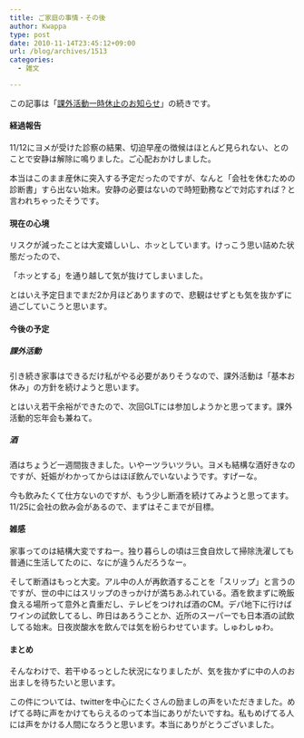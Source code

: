 ```yaml
---
title: ご家庭の事情・その後
author: Kwappa
type: post
date: 2010-11-14T23:45:12+09:00
url: /blog/archives/1513
categories:
  - 雑文

---
```

この記事は「<a href="http://www.kwappa.net/blog/archives/1507" target="_blank" rel="noopener noreferrer">課外活動一時休止のお知らせ</a>」の続きです。

#### 経過報告</p> 

11/12にヨメが受けた診察の結果、切迫早産の徴候はほとんど見られない、とのことで安静は解除に鳴りました。ご心配おかけしました。

本当はこのまま産休に突入する予定だったのですが、なんと「会社を休むための診断書」すら出ない始末。安静の必要はないので時短勤務などで対応すれば？と言われちゃったそうです。

<!--more-->

#### 現在の心境

リスクが減ったことは大変嬉しいし、ホッとしています。けっこう思い詰めた状態だったので、
  
「ホッとする」を通り越して気が抜けてしまいました。

とはいえ予定日までまだ2か月ほどありますので、悲観はせずとも気を抜かずに過ごしていこうと思います。

#### 今後の予定

##### 課外活動

引き続き家事はできるだけ私がやる必要がありそうなので、課外活動は「基本お休み」の方針を続けようと思います。

とはいえ若干余裕ができたので、次回GLTには参加しようかと思ってます。課外活動的忘年会も兼ねて。

##### 酒

酒はちょうど一週間抜きました。いやーツラいツラい。ヨメも結構な酒好きなのですが、妊娠がわかってからはほぼ飲んでいないようです。すげーな。

今も飲みたくて仕方ないのですが、もう少し断酒を続けてみようと思ってます。11/25に会社の飲み会があるので、まずはそこまでが目標。

#### 雑感

家事ってのは結構大変ですねー。独り暮らしの頃は三食自炊して掃除洗濯しても普通に生活してたのに、なにが違うんだろうなー。

そして断酒はもっと大変。アル中の人が再飲酒することを「スリップ」と言うのですが、世の中にはスリップのきっかけが満ちあふれている。酒を飲まずに晩飯食える場所って意外と貴重だし、テレビをつければ酒のCM。デパ地下に行けばワインの試飲してるし、昨日はあろうことか、近所のスーパーでも日本酒の試飲してる始末。日夜炭酸水を飲んでは気を紛らわせています。しゅわしゅわ。

#### まとめ

そんなわけで、若干ゆるっとした状況になりましたが、気を抜かずに中の人のお出ましを待ちたいと思います。</p> 

この件については、twitterを中心にたくさんの励ましの声をいただきました。めげてる時に声をかけてもらえるのって本当にありがたいですね。私もめげてる人には声をかける人間になろうと思います。本当にありがとうございました。
